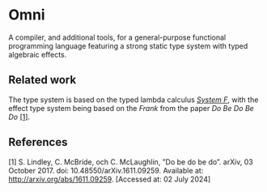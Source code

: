 # Omni

A compiler, and additional tools, for a general-purpose functional programming language featuring a strong static type system with typed algebraic effects.

## Related work

The type system is based on the typed lambda calculus [*System F*](https://en.wikipedia.org/wiki/System_F), with the effect type system being based on the *Frank* from the paper *Do Be Do Be Do* [[1]](#1).

## References
<a id="1">[1]</a> 
S. Lindley, C. McBride, och C. McLaughlin, ”Do be do be do”. arXiv, 03 October 2017. doi: 10.48550/arXiv.1611.09259. Available at: http://arxiv.org/abs/1611.09259. [Accessed at: 02 July 2024]
